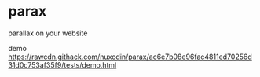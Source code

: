 # parax
parallax on your website


demo https://rawcdn.githack.com/nuxodin/parax/ac6e7b08e96fac4811ed70256d31d0c753af35f9/tests/demo.html

